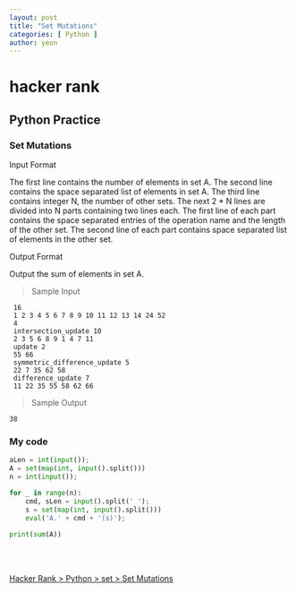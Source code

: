 ```yaml
---
layout: post
title: "Set Mutations"
categories: [ Python ]
author: yeon
---
```


# hacker rank

## Python Practice
### Set Mutations

Input Format

The first line contains the number of elements in set A.
The second line contains the space separated list of elements in set A.
The third line contains integer N, the number of other sets.
The next 2 * N lines are divided into N parts containing two lines each.
The first line of each part contains the space separated entries of the operation name and the length of the other set.
The second line of each part contains space separated list of elements in the other set.



Output Format

Output the sum of elements in set A.

> Sample Input
~~~
 16
 1 2 3 4 5 6 7 8 9 10 11 12 13 14 24 52
 4
 intersection_update 10
 2 3 5 6 8 9 1 4 7 11
 update 2
 55 66
 symmetric_difference_update 5
 22 7 35 62 58
 difference_update 7
 11 22 35 55 58 62 66
~~~

> Sample Output
~~~
38
~~~

### My code
```python
aLen = int(input());
A = set(map(int, input().split()))
n = int(input());

for _ in range(n):
    cmd, sLen = input().split(' ');
    s = set(map(int, input().split()))
    eval('A.' + cmd + '(s)');
    
print(sum(A))
```

<br>
<br>

[Hacker Rank > Python > set > Set Mutations ](https://www.hackerrank.com/challenges/py-set-mutations/problem)